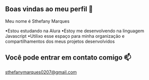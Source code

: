 ## Boas vindas ao meu perfil 👋

Meu nome é Sthefany Marques 

•Estou estudando na Alura
•Estoy me desenvolvendo na linguagem Javascript 
•Utilixo esse espaço para minha organização e compartilhamentos dos meus projetos desenvolvidos

## Você pode entrar em contato comigo 📫

sthefanymarques0207@gmail.com
